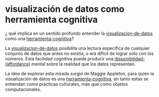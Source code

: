 # visualización de datos como herramienta cognitiva

¿ qué implica en un sentido profundo entender la [visualizacion-de-datos](visualizacion-de-datos.md) como una [herramienta-cognitiva](herramienta-cognitiva.md)?

La [visualizacion-de-datos](visualizacion-de-datos.md) posibilita una lectura específica de cualquier conjunto de datos que antes no existía, o era difícil de lograr solo con los números. Esta facilidad cognitiva puede producir una [disponibilidad-(affordance)](disponibilidad-%28affordance%29.md) mental sobre la realidad que los datos representan.

La idea de explorar esta mirada surgió de Maggie Appleton, para quien la visualización de datos es una [herramienta-cognitiva](herramienta-cognitiva.md), en tanto estas se entiendan como prácticas culturales, más que como objetos computacionales.
